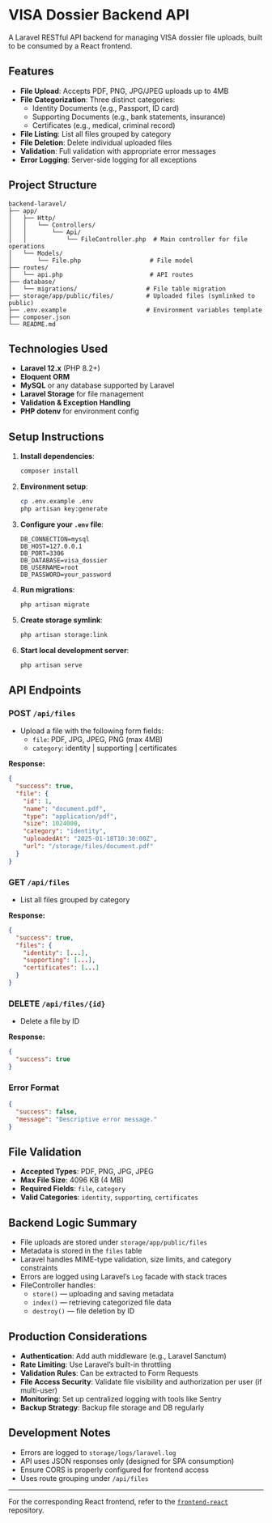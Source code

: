# VISA Dossier Backend API

A Laravel RESTful API backend for managing VISA dossier file uploads, built to be consumed by a React frontend.

## Features

- **File Upload**: Accepts PDF, PNG, JPG/JPEG uploads up to 4MB
- **File Categorization**: Three distinct categories:
  - Identity Documents (e.g., Passport, ID card)
  - Supporting Documents (e.g., bank statements, insurance)
  - Certificates (e.g., medical, criminal record)
- **File Listing**: List all files grouped by category
- **File Deletion**: Delete individual uploaded files
- **Validation**: Full validation with appropriate error messages
- **Error Logging**: Server-side logging for all exceptions

## Project Structure

```
backend-laravel/
├── app/
│   ├── Http/
│   │   └── Controllers/
│   │       └── Api/
│   │           └── FileController.php  # Main controller for file operations
│   └── Models/
│       └── File.php                   # File model
├── routes/
│   └── api.php                        # API routes
├── database/
│   └── migrations/                   # File table migration
├── storage/app/public/files/         # Uploaded files (symlinked to public)
├── .env.example                      # Environment variables template
├── composer.json
└── README.md
```

## Technologies Used

- **Laravel 12.x** (PHP 8.2+)
- **Eloquent ORM**
- **MySQL** or any database supported by Laravel
- **Laravel Storage** for file management
- **Validation & Exception Handling**
- **PHP dotenv** for environment config

## Setup Instructions

1. **Install dependencies**:
   ```bash
   composer install
   ```

2. **Environment setup**:
   ```bash
   cp .env.example .env
   php artisan key:generate
   ```

3. **Configure your `.env` file**:
   ```
   DB_CONNECTION=mysql
   DB_HOST=127.0.0.1
   DB_PORT=3306
   DB_DATABASE=visa_dossier
   DB_USERNAME=root
   DB_PASSWORD=your_password
   ```

4. **Run migrations**:
   ```bash
   php artisan migrate
   ```

5. **Create storage symlink**:
   ```bash
   php artisan storage:link
   ```

6. **Start local development server**:
   ```bash
   php artisan serve
   ```

## API Endpoints

### POST `/api/files`
- Upload a file with the following form fields:
  - `file`: PDF, JPG, JPEG, PNG (max 4MB)
  - `category`: identity | supporting | certificates

**Response:**
```json
{
  "success": true,
  "file": {
    "id": 1,
    "name": "document.pdf",
    "type": "application/pdf",
    "size": 1024000,
    "category": "identity",
    "uploadedAt": "2025-01-18T10:30:00Z",
    "url": "/storage/files/document.pdf"
  }
}
```

### GET `/api/files`
- List all files grouped by category

**Response:**
```json
{
  "success": true,
  "files": {
    "identity": [...],
    "supporting": [...],
    "certificates": [...]
  }
}
```

### DELETE `/api/files/{id}`
- Delete a file by ID

**Response:**
```json
{
  "success": true
}
```

### Error Format
```json
{
  "success": false,
  "message": "Descriptive error message."
}
```

## File Validation

- **Accepted Types**: PDF, PNG, JPG, JPEG
- **Max File Size**: 4096 KB (4 MB)
- **Required Fields**: `file`, `category`
- **Valid Categories**: `identity`, `supporting`, `certificates`

## Backend Logic Summary

- File uploads are stored under `storage/app/public/files`
- Metadata is stored in the `files` table
- Laravel handles MIME-type validation, size limits, and category constraints
- Errors are logged using Laravel’s `Log` facade with stack traces
- FileController handles:
  - `store()` — uploading and saving metadata
  - `index()` — retrieving categorized file data
  - `destroy()` — file deletion by ID

## Production Considerations

- **Authentication**: Add auth middleware (e.g., Laravel Sanctum)
- **Rate Limiting**: Use Laravel’s built-in throttling
- **Validation Rules**: Can be extracted to Form Requests
- **File Access Security**: Validate file visibility and authorization per user (if multi-user)
- **Monitoring**: Set up centralized logging with tools like Sentry
- **Backup Strategy**: Backup file storage and DB regularly

## Development Notes

- Errors are logged to `storage/logs/laravel.log`
- API uses JSON responses only (designed for SPA consumption)
- Ensure CORS is properly configured for frontend access
- Uses route grouping under `/api/files`

---

For the corresponding React frontend, refer to the [`frontend-react`](https://github.com/cody-hayes-dmv/VISA-Dossier-Upload-Feature/tree/main/frontend-react) repository.

